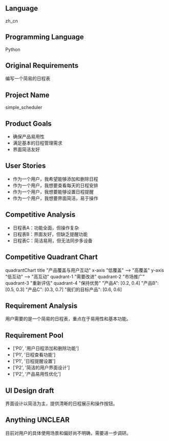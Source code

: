 ## Language

zh_cn

## Programming Language

Python

## Original Requirements

编写一个简易的日程表

## Project Name

simple_scheduler

## Product Goals

- 确保产品易用性
- 满足基本的日程管理需求
- 界面简洁友好

## User Stories

- 作为一个用户，我希望能够添加和删除日程
- 作为一个用户，我想要查看每天的日程安排
- 作为一个用户，我想要能够设置日程提醒
- 作为一个用户，我想要界面简洁，易于操作

## Competitive Analysis

- 日程表A：功能全面，但操作复杂
- 日程表B：界面友好，但缺乏提醒功能
- 日程表C：简洁易用，但无法同步多设备

## Competitive Quadrant Chart

quadrantChart
    title "产品覆盖与用户互动"
    x-axis "低覆盖" --> "高覆盖"
    y-axis "低互动" --> "高互动"
    quadrant-1 "需要改进"
    quadrant-2 "市场推广"
    quadrant-3 "重新评估"
    quadrant-4 "保持优势"
    "产品A": [0.2, 0.4]
    "产品B": [0.5, 0.3]
    "产品C": [0.3, 0.7]
    "我们的目标产品": [0.6, 0.6]

## Requirement Analysis

用户需要的是一个简易的日程表，重点在于易用性和基本功能。

## Requirement Pool

- ['P0', '用户日程添加和删除功能']
- ['P1', '日程查看功能']
- ['P1', '日程提醒设置']
- ['P2', '简洁的用户界面设计']
- ['P2', '产品易用性优化']

## UI Design draft

界面设计以简洁为主，提供清晰的日程展示和操作按钮。

## Anything UNCLEAR

目前对用户的具体使用场景和偏好尚不明确，需要进一步调研。

